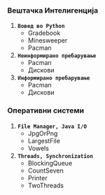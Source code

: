 
 ### **Вештачка Интелигенција**
  1. **`Вовед во Python`**&nbsp;
     - Gradebook
     - Minesweeper
     - Pacman  
  2. **`Неинформирано пребарување`**&nbsp;
     - Pacman
     - Дискови
  3. **`Информирано пребарување`**&nbsp;
     - Pacman
     - Дискови


 ### **Оперативни системи**
  1. **`File Manager, Java I/O`**&nbsp;
     - JpgOrPng
     - LargestFile
     - Vowels
  2. **`Threads, Synchronization`**&nbsp;
     - BlockingQueue
     - CountSeven
     - Printer
     - TwoThreads
